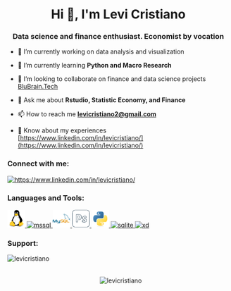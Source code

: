 <h1 align="center">Hi 👋, I'm Levi Cristiano</h1>
<h3 align="center">Data science and finance enthusiast. Economist by vocation</h3>

- 🔭 I’m currently working on data analysis and visualization 

- 🌱 I’m currently learning **Python and Macro Research**

- 👯 I’m looking to collaborate on finance and data science projects [BluBrain.Tech](http://www.blubrain.tech/)

- 💬 Ask me about **Rstudio, Statistic Economy, and Finance**

- 📫 How to reach me **levicristiano2@gmail.com**

- 📄 Know about my experiences [https://www.linkedin.com/in/levicristiano/](https://www.linkedin.com/in/levicristiano/)

<h3 align="left">Connect with me:</h3>
<p align="left">
<a href="https://linkedin.com/in/https://www.linkedin.com/in/levicristiano/" target="blank"><img align="center" src="https://raw.githubusercontent.com/rahuldkjain/github-profile-readme-generator/master/src/images/icons/Social/linked-in-alt.svg" alt="https://www.linkedin.com/in/levicristiano/" height="30" width="40" /></a>
</p>

<h3 align="left">Languages and Tools:</h3>
<p align="left"> <a href="https://www.linux.org/" target="_blank" rel="noreferrer"> <img src="https://raw.githubusercontent.com/devicons/devicon/master/icons/linux/linux-original.svg" alt="linux" width="40" height="40"/> </a> <a href="https://www.microsoft.com/en-us/sql-server" target="_blank" rel="noreferrer"> <img src="https://www.svgrepo.com/show/303229/microsoft-sql-server-logo.svg" alt="mssql" width="40" height="40"/> </a> <a href="https://www.mysql.com/" target="_blank" rel="noreferrer"> <img src="https://raw.githubusercontent.com/devicons/devicon/master/icons/mysql/mysql-original-wordmark.svg" alt="mysql" width="40" height="40"/> </a> <a href="https://www.photoshop.com/en" target="_blank" rel="noreferrer"> <img src="https://raw.githubusercontent.com/devicons/devicon/master/icons/photoshop/photoshop-line.svg" alt="photoshop" width="40" height="40"/> </a> <a href="https://www.python.org" target="_blank" rel="noreferrer"> <img src="https://raw.githubusercontent.com/devicons/devicon/master/icons/python/python-original.svg" alt="python" width="40" height="40"/> </a> <a href="https://www.sqlite.org/" target="_blank" rel="noreferrer"> <img src="https://www.vectorlogo.zone/logos/sqlite/sqlite-icon.svg" alt="sqlite" width="40" height="40"/> </a> <a href="https://www.adobe.com/products/xd.html" target="_blank" rel="noreferrer"> <img src="https://cdn.worldvectorlogo.com/logos/adobe-xd.svg" alt="xd" width="40" height="40"/> </a> </p>

<h3 align="left">Support:</h3>
<p><a href="https://www.buymeacoffee.com/levicristiano"> <img align="left" src="https://cdn.buymeacoffee.com/buttons/v2/default-yellow.png" height="50" width="210" alt="levicristiano" /></a></p><br><br>

<p><img align="center" src="https://github-readme-stats.vercel.app/api/top-langs?username=levicristiano&show_icons=true&locale=en&layout=compact" alt="levicristiano" /></p>


<!--
**levicristiano/levicristiano** is a ✨ _special_ ✨ repository because its `README.md` (this file) appears on your GitHub profile.

Here are some ideas to get you started:

- 🔭 I’m currently working on ...
- 🌱 I’m currently learning ...
- 👯 I’m looking to collaborate on ...
- 🤔 I’m looking for help with ...
- 💬 Ask me about ...
- 📫 How to reach me: ...
- 😄 Pronouns: ...
- ⚡ Fun fact: ...
-->
